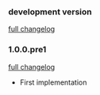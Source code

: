### development version

[full changelog](https://github.com/Mange/roadie/compare/v1.0.0.pre1...master)

### 1.0.0.pre1

[full changelog](https://github.com/Mange/roadie/compare/0000000...v1.0.0.pre1)

* First implementation
